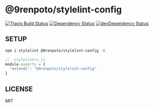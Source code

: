 # @9renpoto/stylelint-config

[![Travis Build Status][travis-image]][travis-url] [![Dependency Status][david-dm-image]][david-dm-url] [![devDependency Status][dev-david-dm-image]][dev-david-dm-url]

## SETUP

```sh
npm i stylelint @9renpoto/stylelint-config -D
```

```js
// .stylelintrc.js
module.exports = {
  "extends": "@9renpoto/stylelint-config"
}
```

## LICENSE

MIT

[david-dm-image]: https://david-dm.org/9renpoto/stylelint-config.svg
[david-dm-url]: https://david-dm.org/9renpoto/stylelint-config
[dev-david-dm-image]: https://david-dm.org/9renpoto/stylelint-config/dev-status.svg
[dev-david-dm-url]: https://david-dm.org/9renpoto/stylelint-config#info=devDependencies
[travis-image]: https://travis-ci.org/9renpoto/stylelint-config.svg?branch=master
[travis-url]: https://travis-ci.org/9renpoto/stylelint-config
